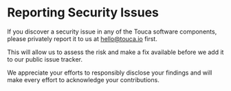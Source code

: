# Reporting Security Issues

If you discover a security issue in any of the Touca software components,
please privately report it to us at <hello@touca.io> first.

This will allow us to assess the risk and make a fix available before we
add it to our public issue tracker.

We appreciate your efforts to responsibly disclose your findings and will
make every effort to acknowledge your contributions.
